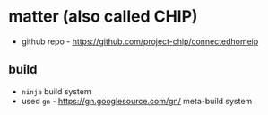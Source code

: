 # matter (also called CHIP)

- github repo - https://github.com/project-chip/connectedhomeip


## build

- `ninja` build system
- used `gn` - https://gn.googlesource.com/gn/  meta-build system

